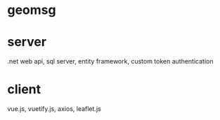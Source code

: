 # geomsg

# server
.net web api, sql server, entity framework, custom token authentication

# client
vue.js, vuetify.js, axios, leaflet.js
